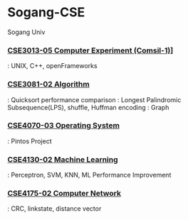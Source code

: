 # Sogang-CSE
Sogang Univ 
### [CSE3013-05 Computer Experiment (Comsil-1)](https://github.com/haileynam/Sogang-CSE/tree/main/CSE3013_Comsil-1)]
: UNIX, C++, openFrameworks
### [CSE3081-02 Algorithm](https://github.com/haileynam/Sogang-CSE/tree/main/CSE3081_Algorithm)
: Quicksort performance comparison
: Longest Palindromic Subsequence(LPS), shuffle, Huffman encoding
: Graph
### [CSE4070-03 Operating System](https://github.com/haileynam/Sogang-CSE/tree/main/CSE4070_Operating-System)
: Pintos Project
### [CSE4130-02 Machine Learning](https://github.com/haileynam/Sogang-CSE/tree/main/CSE4130_Machine-Learning)
: Perceptron, SVM, KNN, ML Performance Improvement
### [CSE4175-02 Computer Network](https://github.com/haileynam/Sogang-CSE/tree/main/CSE4175_Computer-Network)
: CRC, linkstate, distance vector